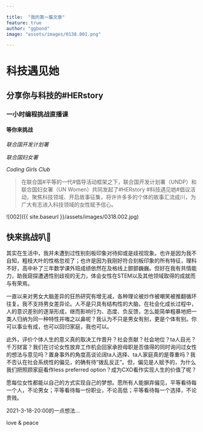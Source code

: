 ```yaml
---

title:  "我的第一篇文章"
feature: true
author: "ggbond"
image: "assets/images/0138.001.png"

---
```




# 科技遇见她

## 分享你与科技的#HERstory

### 一小时编程挑战直播课

#### 等你来挑战



_联合国开发计划署_

_联合国妇女署_

_Coding Girls Club_



> 在联合国#平等的一代#倡导活动框架之下，联合国开发计划署（UNDP）和联合国妇女署（UN Women）共同发起了#HERstory #科技遇见她#倡议活动，聚焦科技领域、开启故事征集，将许许多多的个体的故事汇流成川，为广大有志进入科技领域的女性赋予信心。 

![002]({{ site.baseurl }}/assets/images/0318.002.jpg)

## 快来挑战叭🥳

其实在生活中，我并未遭到过性别刻板印象对待抑或是歧视现象。也许是因为我不自知，粗枝大叶的性格忽视了；也许是因为我刚好符合刻板印象的所有特征，理科不好，高中补了三年数学课外班成绩依然在及格线上颤颤巍巍。但好在我有共情能力，助我窥探遭遇性别歧视的无力，体会女性在STEM以及其他领域取得的成就而与有荣焉。

一直以来对男女大脑差异的狂热研究有增无减，各种理论被炒作被嘲笑被推翻循环往复。我不支持男女差异论。人不是只具有结构性的大脑，在社会化成长过程中，人的意识差别的逐渐形成，继而影响行为、态度、负反馈，怎么能简单粗暴地把一类人归纳为同一种特性并嗤之以鼻呢？我认为不只是男女有别，更是个体有别。你可以事业有成，也可以回归家庭，我也可以。

此外，评价个体人生的意义真的取决工作晋升？社会贡献？社会地位？ta人目光？千万财富？我们在讨论女性放弃工作机会回家承担母职是否值得的同时询问过女性的想法与意见吗？置身事外的角度高谈论阔ta人选择、ta人家庭真的是尊重吗？我不否认在社会系统性的偏见，的确有待“拨乱反正”。但，偏见是人赋予的，为什么我们把照顾家庭看作less preferred option？成为CXO看作实现人生的价值了呢？

愿每位女性都能以自己的方式实现自己的梦想。愿所有人能摒弃偏见，平等看待每一个人，不论男女；平等看待每一份职业，不论高低；平等看待每一个选择，不论贵贱。

2021-3-18-20:00的一点想法...

love & peace
